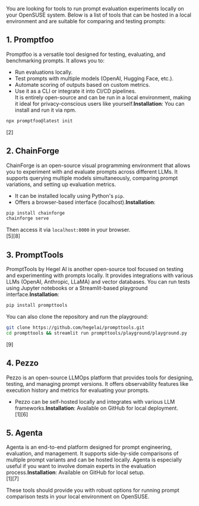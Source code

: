 You are looking for tools to run prompt evaluation experiments locally on your OpenSUSE system. Below is a list of tools that can be hosted in a local environment and are suitable for comparing and testing prompts:

## 1. Promptfoo

Promptfoo is a versatile tool designed for testing, evaluating, and benchmarking prompts. It allows you to:

- Run evaluations locally.
- Test prompts with multiple models (OpenAI, Hugging Face, etc.).
- Automate scoring of outputs based on custom metrics.
- Use it as a CLI or integrate it into CI/CD pipelines.\
  It is entirely open-source and can be run in a local environment, making it ideal for privacy-conscious users like yourself.**Installation**: You can install and run it via npm.

```bash
npx promptfoo@latest init
```

\[2]

## 2. ChainForge

ChainForge is an open-source visual programming environment that allows you to experiment with and evaluate prompts across different LLMs. It supports querying multiple models simultaneously, comparing prompt variations, and setting up evaluation metrics.

- It can be installed locally using Python's `pip`.
- Offers a browser-based interface (localhost).**Installation**:

```bash
pip install chainforge
chainforge serve
```

Then access it via `localhost:8000` in your browser.\
\[5]\[8]

## 3. PromptTools

PromptTools by Hegel AI is another open-source tool focused on testing and experimenting with prompts locally. It provides integrations with various LLMs (OpenAI, Anthropic, LLaMA) and vector databases. You can run tests using Jupyter notebooks or a Streamlit-based playground interface.**Installation**:

```bash
pip install prompttools
```

You can also clone the repository and run the playground:

```bash
git clone https://github.com/hegelai/prompttools.git
cd prompttools && streamlit run prompttools/playground/playground.py
```

\[9]

## 4. Pezzo

Pezzo is an open-source LLMOps platform that provides tools for designing, testing, and managing prompt versions. It offers observability features like execution history and metrics for evaluating your prompts.

- Pezzo can be self-hosted locally and integrates with various LLM frameworks.**Installation**: Available on GitHub for local deployment.\
  \[1]\[6]

## 5. Agenta

Agenta is an end-to-end platform designed for prompt engineering, evaluation, and management. It supports side-by-side comparisons of multiple prompt variants and can be hosted locally. Agenta is especially useful if you want to involve domain experts in the evaluation process.**Installation**: Available on GitHub for local setup.\
\[1]\[7]

These tools should provide you with robust options for running prompt comparison tests in your local environment on OpenSUSE.

&#x20;
